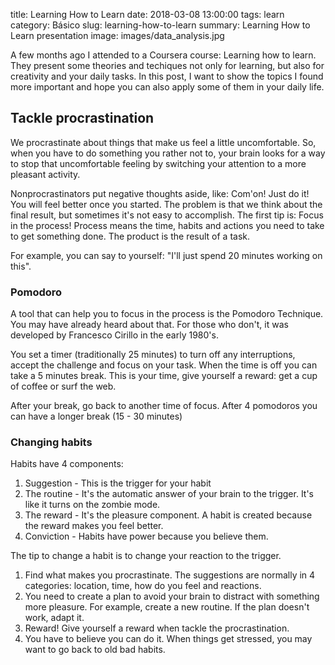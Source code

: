 title: Learning How to Learn
date: 2018-03-08 13:00:00
tags: learn
category: Básico
slug: learning-how-to-learn
summary: Learning How to Learn presentation
image: images/data_analysis.jpg

A few months ago I attended to a Coursera course: Learning how to learn. They present some theories and techiques not only for learning, but also for creativity and your daily tasks. In this post, I want to show the topics I found more important and hope you can also apply some of them in your daily life.

## Tackle procrastination

We procrastinate about things that make us feel a little uncomfortable. So, when you have to do something you rather not to, your brain looks for a way to stop that uncomfortable feeling by switching your attention to a more pleasant activity. 

Nonprocrastinators put negative thoughts aside, like: Com'on! Just do it! You will feel better once you started. The problem is that we think about the final result, but sometimes it's not easy to accomplish. The first tip is: Focus in the process! Process means the time, habits and actions you need to take to get something done. The product is the result of a task.

For example, you can say to yourself: "I'll just spend 20 minutes working on this".


### Pomodoro

A tool that can help you to focus in the process is the Pomodoro Technique. You may have already heard about that. For those who don't, it was developed by Francesco Cirillo in the early 1980's.

You set a timer (traditionally 25 minutes) to turn off any interruptions, accept the challenge and focus on your task. When the time is off you can take a 5 minutes break. This is your time, give yourself a reward: get a cup of coffee or surf the web. 

After your break, go back to another time of focus. After 4 pomodoros you can have a longer break (15 - 30 minutes)


### Changing habits

Habits have 4 components:
1. Suggestion - This is the trigger for your habit
2. The routine - It's the automatic answer of your brain to the trigger. It's like it turns on the zombie mode.
3. The reward - It's the pleasure component. A habit is created because the reward makes you feel better.
4. Conviction - Habits have power because you believe them.

The tip to change a habit is to change your reaction to the trigger.
1. Find what makes you procrastinate. The suggestions are normally in 4 categories: location, time, how do you feel and reactions.
2. You need to create a plan to avoid your brain to distract with something more pleasure. For example, create a new routine. If the plan doesn't work, adapt it.
3. Reward! Give yourself a reward when tackle the procrastination.
4. You have to believe you can do it. When things get stressed, you may want to go back to old bad habits.
